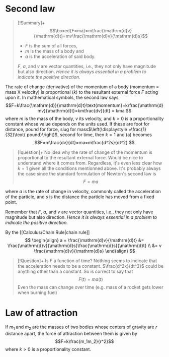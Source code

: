 
# Second law


> [!Summary]+
> $$\boxed{F=ma}=m\frac{\mathrm{d}v}{\mathrm{d}t}=mv\frac{\mathrm{d}v}{\mathrm{d}s}$$
> - $F$ is the sum of all forces, 
> - $m$ is the mass of a body and 
> - $a$ is the acceleration of said body.
> 
> $F$, $a$, and $v$ are vector quantities, i.e., they not only have magnitude but also direction.  _Hence it is always essential in a problem to indicate the positive direction._

The rate of change (derivative) of the momentum of a body (momentum = mass X velocity) is proportional ($k$) to the resultant external force $F$ acting upon it. In mathematical symbols, the second law says
$$F=k\frac{\mathrm{d}}{\mathrm{d}t}\text{momentum}=k\frac{\mathrm{d} mv}{\mathrm{d}t}=km\frac{dv}{dt} = kma $$
where $m$ is the mass of the body, $v$ its velocity, and $k > 0$ is a proportionality constant whose value depends on the units used. If these are foot for distance, pound for force, slug for mass$\left(\displaystyle =\frac{1}{32}\text{ pound}\right)$, second for time, then $k = 1$ and (a) becomes
$$F=m\frac{dv}{dt}=ma=m\frac{d^2s}{dt^2} $$


> [!question]+ 
> No idea why the rate of change of the momentum is proportional to the resultant external force. Would be nice to understand where it comes from. Regardless, it's even less clear how $k=1$ given all the conditions mentionned above. It's probably always the case since the standard formulation of Newton's second law is $$F=ma$$


where $a$ is the rate of change in velocity, commonly called the acceleration of the particle, and $s$ is the distance the particle has moved from a fixed point.

Remember that $F$, $a$, and $v$ are vector quantities, i.e., they not only have magnitude but also direction.  _Hence it is always essential in a problem to indicate the positive direction._

By the [[Calculus/Chain Rule|chain rule]]
$$
\begin{align}
a = \frac{\mathrm{d}v}{\mathrm{d}t} &= \frac{\mathrm{d}v}{\mathrm{d}s}\frac{\mathrm{d}s}{\mathrm{d}t} \\
&= v \frac{\mathrm{d}v}{\mathrm{d}s}
\end{align}
$$

> [!Question]+ 
> Is $F$ a function of time? Nothing seems to indicate that the acceleration needs to be a constant. $\frac{d^2x}{dt^2}$ could be anything other than a constant. So is correct to say that $$F(t) = ma(t)$$
> Even the mass can change over time (e.g. mass of a rocket gets lower when burning fuel)

# Law of attraction

If $m_1$ and $m_2$ are the masses of two bodies whose centers of gravity are $r$ distance apart, the force of attraction between them is given by 
$$F=k\frac{m_1m_2}{r^2}$$
where $k>0$ is a proportionality constant.
